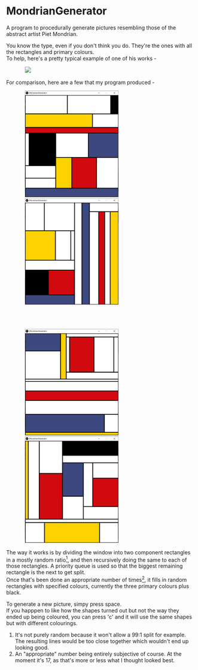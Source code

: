 # MondrianGenerator

A program to procedurally generate pictures resembling those of the abstract artist Piet Mondrian. 

You know the type, even if you don't think you do. They're the ones with all the rectangles and primary colours.  
To help, here's a pretty typical example of one of his works -

<img src="https://upload.wikimedia.org/wikipedia/commons/7/76/Piet_Mondriaan%2C_1921_-_Composition_en_rouge%2C_jaune%2C_bleu_et_noir.jpg" width="350" hspace="50">


For comparison, here are a few that my program produced -

<p>
<img src="MondrianExample1.png" width="250" hspace="50">
<img src="MondrianExample2.png" width="250" hspace="50">
</p>
<br>
<br>
<p>
<img src="MondrianExample3.png" width="250" hspace="50">
<img src="MondrianExample4.png" width="250" hspace="50">
</p>


The way it works is by dividing the window into two component rectangles in a mostly random ratio[<sup>1</sup>](#footnote1), and then recursively doing the same to each of those rectangles. A priority queue is used so that the biggest remaining rectangle is the next to get split.  
Once that's been done an appropriate number of times[<sup>2</sup>](#footnote2), it fills in random rectangles with specified colours, currently the three primary colours plus black.

To generate a new picture, simpy press space.  
If you happpen to like how the shapes turned out but not the way they ended up being coloured, you can press 'c' and it will use the same shapes but with different colourings.

<a name="footnote1"></a>
1. It's not purely random because it won't allow a 99:1 split for example. The resulting lines would be too close together which wouldn't end up looking good. 
<a name="footnote2"></a>
2. An "appropriate" number being entirely subjective of course. At the moment it's 17, as that's more or less what I thought looked best.
